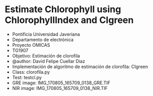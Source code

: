 # Estimate Chlorophyll using ChlorophyllIndex and CIgreen
- Pontificia Universidad Javeriana
- Departamento de electrónica
- Proyecto OMICAS
- TG1907
- Objetivo: Estimación de clorofila
- @author: David Felipe Cuellar Diaz
- Implementación de algoritmo de estimación de clorofila: CIgreen
- Class: clorofila.py
- Test: testcl.py
- GRE image: IMG_170805_165709_0138_GRE.TIF
- NIR image: IMG_170805_165709_0138_NIR.TIF
